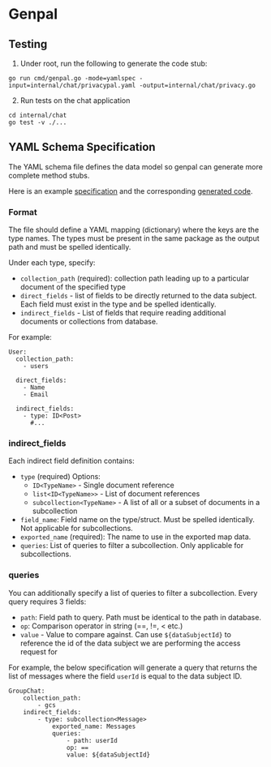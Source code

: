 # Genpal

## Testing
1. Under root, run the following to generate the code stub:
```
go run cmd/genpal.go -mode=yamlspec -input=internal/chat/privacypal.yaml -output=internal/chat/privacy.go
```
2. Run tests on the chat application
```
cd internal/chat
go test -v ./...
```


## YAML Schema Specification

The YAML schema file defines the data model so genpal can generate more complete method stubs.

Here is an example [specification](./internal/chat/privacypal.yaml) and the corresponding [generated code](./internal/chat/privacy.go).

### Format

The file should define a YAML mapping (dictionary) where the keys are the type names. The types must be present in the same package as the output path and must be spelled identically.

Under each type, specify:
- `collection_path` (required): collection path leading up to a particular document of the specified type
- `direct_fields` - list of fields to be directly returned to the data subject. Each field must exist in the type and be spelled identically.
- `indirect_fields` - List of fields that require reading additional documents or collections from database.

For example:
```
User:
  collection_path: 
    - users
  
  direct_fields:
    - Name
    - Email

  indirect_fields:
    - type: ID<Post>
      #...
```

### indirect_fields
Each indirect field definition contains:

- `type` (required) Options:
    -  `ID<TypeName>` - Single document reference
    - `list<ID<TypeName>>` - List of document references
    - `subcollection<TypeName>` - A list of all or a subset of documents in a subcollection
- `field_name`: Field name on the type/struct. Must be spelled identically. Not applicable for subcollections.
- `exported_name` (required): The name to use in the exported map data.
- `queries`: List of queries to filter a subcollection. Only applicable for subcollections.

### queries
You can additionally specify a list of queries to filter a subcollection. Every query requires 3 fields:
- `path`: Field path to query. Path must be identical to the path in database.
- `op`: Comparison operator in string (==, !=, < etc.)
- `value` - Value to compare against. Can use `${dataSubjectId}` to reference the id of the data subject we are performing the access request for

For example, the below specification will generate a query that returns the list of messages where the field `userId` is equal to the data subject ID.
```
GroupChat:
    collection_path:
        - gcs
    indirect_fields:
        - type: subcollection<Message>
            exported_name: Messages 
            queries:
                - path: userId
                op: ==
                value: ${dataSubjectId}
```